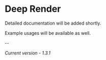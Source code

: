 # Deep Render

Detailed documentation will be added shortly.

Example usages will be available as well.

--

*Current version - 1.3.1*
